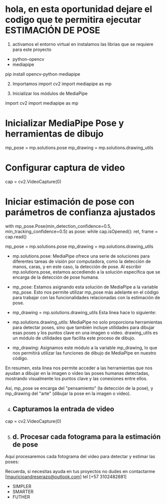 # hola, en esta oportunidad dejare el codigo que te permitira ejecutar ESTIMACIÓN DE POSE

1. activamos el entorno virtual en instalamos las librias que se requiere para este proyecto
- python-opencv
- mediapipe

pip install opencv-python mediapipe

2. Importamos 
import cv2
import mediapipe as mp

3. Inicializar los módulos de MediaPipe


import cv2
import mediapipe as mp

# Inicializar MediaPipe Pose y herramientas de dibujo
mp_pose = mp.solutions.pose
mp_drawing = mp.solutions.drawing_utils

# Configurar captura de video
cap = cv2.VideoCapture(0)

# Iniciar estimación de pose con parámetros de confianza ajustados
with mp_pose.Pose(min_detection_confidence=0.5, min_tracking_confidence=0.5) as pose:
    while cap.isOpened():
        ret, frame = cap.read()

mp_pose = mp.solutions.pose
mp_drawing = mp.solutions.drawing_utils

- mp.solutions.pose: MediaPipe ofrece una serie de soluciones para diferentes tareas de visión por computadora, como la detección de manos, caras, y en este caso, la detección de pose. Al escribir mp.solutions.pose, estamos accediendo a la solución específica que se encarga de la detección de pose humana.

- mp_pose: Estamos asignando esta solución de MediaPipe a la variable mp_pose. Esto nos permite utilizar mp_pose más adelante en el código para trabajar con las funcionalidades relacionadas con la estimación de pose.

- mp_drawing = mp.solutions.drawing_utils
Esta línea hace lo siguiente:

- mp.solutions.drawing_utils: MediaPipe no solo proporciona herramientas para detectar poses, sino que también incluye utilidades para dibujar esas poses y los puntos clave en una imagen o video. drawing_utils es un módulo de utilidades que facilita este proceso de dibujo.

- mp_drawing: Asignamos este módulo a la variable mp_drawing, lo que nos permitirá utilizar las funciones de dibujo de MediaPipe en nuestro código.

En resumen, esta línea nos permite acceder a las herramientas que nos ayudan a dibujar en la imagen o video las poses humanas detectadas, mostrando visualmente los puntos clave y las conexiones entre ellos.


Así, mp_pose se encarga del "pensamiento" (la detección de la pose), y mp_drawing del "arte" (dibujar la pose en la imagen o video).

4. ## Capturamos la entrada de video

cap = cv2.VideoCapture(0)

5. ## d. Procesar cada fotograma para la estimación de pose
Aquí procesaremos cada fotograma del video para detectar y estimar las poses:



Recuerda, si necesitas ayuda en tus proyectos no dudes en contactarme [mauricioandreserazo@outlook.com] tel [+57 3102482881]

- SIMPLER 
- SMARTER
- FUTHER

